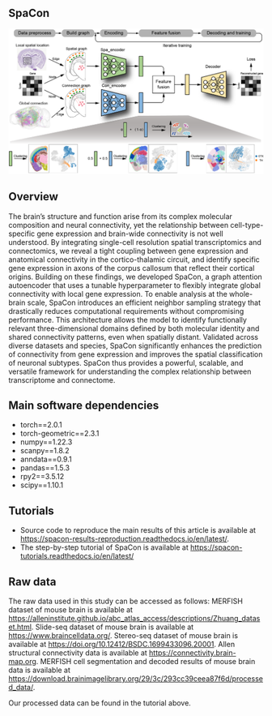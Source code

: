 ## SpaCon

![image](https://github.com/quhaichao/SpaCon/blob/main/Workflow.png)


## Overview
The brain’s structure and function arise from its complex molecular composition and neural connectivity, yet the relationship between cell-type-specific gene expression and brain-wide connectivity is not well understood. By integrating single-cell resolution spatial transcriptomics and connectomics, we reveal a tight coupling between gene expression and anatomical connectivity in the cortico-thalamic circuit, and identify specific gene expression in axons of the corpus callosum that reflect their cortical origins. Building on these findings, we developed SpaCon, a graph attention autoencoder that uses a tunable hyperparameter to flexibly integrate global connectivity with local gene expression. To enable analysis at the whole-brain scale, SpaCon introduces an efficient neighbor sampling strategy that drastically reduces computational requirements without compromising performance. This architecture allows the model to identify functionally relevant three-dimensional domains defined by both molecular identity and shared connectivity patterns, even when spatially distant. Validated across diverse datasets and species, SpaCon significantly enhances the prediction of connectivity from gene expression and improves the spatial classification of neuronal subtypes. SpaCon thus provides a powerful, scalable, and versatile framework for understanding the complex relationship between transcriptome and connectome.



## Main software dependencies

* torch==2.0.1
* torch-geometric==2.3.1
* numpy==1.22.3
* scanpy==1.8.2
* anndata==0.9.1
* pandas==1.5.3
* rpy2==3.5.12
* scipy==1.10.1



## Tutorials

 * Source code to reproduce the main results of this article is available at https://spacon-results-reproduction.readthedocs.io/en/latest/.
 * The step-by-step tutorial of SpaCon is available at https://spacon-tutorials.readthedocs.io/en/latest/



## Raw data
 The raw data used in this study can be accessed as follows: MERFISH dataset of mouse brain is available at https://alleninstitute.github.io/abc_atlas_access/descriptions/Zhuang_dataset.html. Slide-seq dataset of mouse brain is available at https://www.braincelldata.org/. Stereo-seq dataset of mouse brain is available at https://doi.org/10.12412/BSDC.1699433096.20001. Allen structural connectivity data is available at https://connectivity.brain-map.org. MERFISH cell segmentation and decoded results of mouse brain data is available at https://download.brainimagelibrary.org/29/3c/293cc39ceea87f6d/processed_data/.

 Our processed data can be found in the tutorial above.
